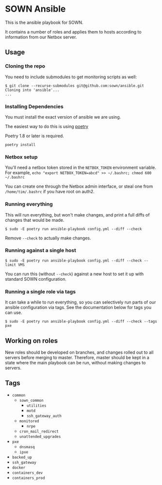 # SOWN Ansible

This is the ansible playbook for SOWN.

It contains a number of roles and applies them to hosts according to information from our
Netbox server.

## Usage

### Cloning the repo

You need to include submodules to get monitoring scripts as well:
```console
$ git clone --recurse-submodules git@github.com:sown/ansible.git
Cloning into 'ansible'...
...
```

### Installing Dependencies

You must install the exact version of ansible we are using.

The easiest way to do this is using [poetry](https://python-poetry.org/docs/#installing-with-pipx)

Poetry 1.8 or later is required.

```console
poetry install
```

### Netbox setup

You'll need a netbox token stored in the `NETBOX_TOKEN` environment variable.
For example, `echo "export NETBOX_TOKEN=abcd" >> ~/.bashrc; chmod 600 ~/.bashrc`

You can create one through the Netbox admin interface, or steal one from `/home/tim/.bashrc` if you have root on auth2.

### Running everything

This will run everything, but won't make changes, and print a full diffs of changes that would be made.
```console
$ sudo -E poetry run ansible-playbook config.yml --diff --check
```
Remove `--check` to actually make changes.

### Running against a single host

```console
$ sudo -E poetry run ansible-playbook config.yml --diff --check --limit VMS
```
You can run this (without `--check`) against a new host to set it up with standard SOWN configuration.

### Running a single role via tags

It can take a while to run everything, so you can selectively run parts of our ansible configuration via tags. See the documentation below for tags you can use.

```console
$ sudo -E poetry run ansible-playbook config.yml --diff --check --tags pxe
```

## Working on roles

New roles should be developed on branches, and changes rolled out to all servers before merging to master. Therefore, master should be kept in a state where the main playbook can be run, without making changes to servers.

## Tags

- `common`
  - `sown_common`
    - `utilities`
    - `motd`
    - `ssh_gateway_auth`
  - `monitored`
    - `nrpe`
  - `cron_mail_redirect`
  - `unattended_upgrades`
- `pxe`
  - `dnsmasq`
  - `ipxe`
- `backed_up`
- `ssh_gateway`
- `docker`
- `containers_dev`
- `containers_prod`
